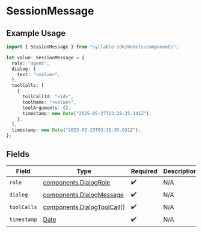 # SessionMessage

## Example Usage

```typescript
import { SessionMessage } from "syllable-sdk/models/components";

let value: SessionMessage = {
  role: "agent",
  dialog: {
    text: "<value>",
  },
  toolCalls: [
    {
      tollCallId: "<id>",
      toolName: "<value>",
      toolArguments: {},
      timestamp: new Date("2025-05-27T23:28:25.141Z"),
    },
  ],
  timestamp: new Date("2023-02-15T03:11:35.631Z"),
};
```

## Fields

| Field                                                                                         | Type                                                                                          | Required                                                                                      | Description                                                                                   |
| --------------------------------------------------------------------------------------------- | --------------------------------------------------------------------------------------------- | --------------------------------------------------------------------------------------------- | --------------------------------------------------------------------------------------------- |
| `role`                                                                                        | [components.DialogRole](../../models/components/dialogrole.md)                                | :heavy_check_mark:                                                                            | N/A                                                                                           |
| `dialog`                                                                                      | [components.DialogMessage](../../models/components/dialogmessage.md)                          | :heavy_check_mark:                                                                            | N/A                                                                                           |
| `toolCalls`                                                                                   | [components.DialogToolCall](../../models/components/dialogtoolcall.md)[]                      | :heavy_check_mark:                                                                            | N/A                                                                                           |
| `timestamp`                                                                                   | [Date](https://developer.mozilla.org/en-US/docs/Web/JavaScript/Reference/Global_Objects/Date) | :heavy_check_mark:                                                                            | N/A                                                                                           |